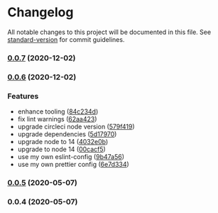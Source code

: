 # Changelog

All notable changes to this project will be documented in this file. See [standard-version](https://github.com/conventional-changelog/standard-version) for commit guidelines.

### [0.0.7](https://github.com/john-d-pelingo/react-window-assistant/compare/v0.0.6...v0.0.7) (2020-12-02)

### [0.0.6](https://github.com/john-d-pelingo/react-window-assistant/compare/v0.0.5...v0.0.6) (2020-12-02)


### Features

* enhance tooling ([84c234d](https://github.com/john-d-pelingo/react-window-assistant/commit/84c234d3ebf9e4c4ba78102050145556bb009ab5))
* fix lint warnings ([62aa423](https://github.com/john-d-pelingo/react-window-assistant/commit/62aa423397332d91f75046f0b374e9f0fe91d167))
* upgrade circleci node version ([579f419](https://github.com/john-d-pelingo/react-window-assistant/commit/579f419006cb5cef44d819953c7db24cd231f36f))
* upgrade dependencies ([5d17970](https://github.com/john-d-pelingo/react-window-assistant/commit/5d179703df7399fa02ec7f7dacdb5f1d89d28b88))
* upgrade node to 14 ([4032e0b](https://github.com/john-d-pelingo/react-window-assistant/commit/4032e0b532d46b02011708de38b7ae85641ccea5))
* upgrade to node 14 ([00cacf5](https://github.com/john-d-pelingo/react-window-assistant/commit/00cacf5a10835375b18e449a755e149da7e350e0))
* use my own eslint-config ([9b47a56](https://github.com/john-d-pelingo/react-window-assistant/commit/9b47a56c027eee7e8dd2deaf0ebada66a4ce2512))
* use my own prettier config ([6e7d334](https://github.com/john-d-pelingo/react-window-assistant/commit/6e7d334adc21d7b85e12e26281dc8d82e11a7e79))

### [0.0.5](https://github.com/john-d-pelingo/react-window-assistant/compare/v0.0.4...v0.0.5) (2020-05-07)

### 0.0.4 (2020-05-07)
